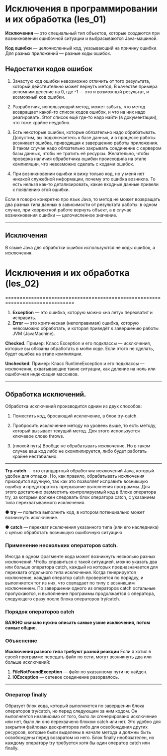 # Исключения в программировании и их обработка (les_01)

**Исключения** — это специальный тип объектов, которые создаются при
возникновении ошибочной ситуации и выбрасываются Java-машиной.

**Код ошибки** — целочисленный код, указывающий на причину ошибки. Для
разных приложений — разные коды ошибок.

## Недостатки кодов ошибок

1. Зачастую код ошибки невозможно отличить от того результата,
который действительно может вернуть метод.
В качестве примера вспомним деление на 0, где -1 — это и возможный
результат, и возможный код ошибки.

2. Разработчик, использующий метод, может забыть, что метод
возвращает какой-то список кодов ошибок, и что на них надо
реагировать.
Этот список ещё где-то надо найти (в документации), что тоже крайне
неудобно.

3. Есть некоторые ошибки, которые обязательно надо обрабатывать.
Допустим, вы подключаетесь к базе данных, и в процессе работы
возникает ошибка, приводящая к завершению работы приложения. В
таком случае надо обязательно закрывать соединение с сервером
базы данных, чтобы не тратить её ресурсы. Желательно, чтобы
проверка наличия обработчика ошибки происходила на этапе
компиляции, что невозможно сделать с кодами ошибок.

4. При возникновении ошибки я вижу только код, но у меня нет
никакой служебной информации, почему это ошибка возникла. То
есть нельзя как-то детализировать, какие входные данные привели к
появлению этой ошибки.

Если я говорю конкретно про язык Java, то метод не может возвращать
два разных типа данных в зависимости от результата работы: в одном
случае, при корректной работе вернуть объект, а в случае возникновения
ошибки — целочисленное значение.

--------------------------------------------------------------------------------
## Исключения

В языке Java для обработки ошибок используются не коды ошибок, а
исключения.

# Исключения и их обработка (les_02)
==============================================================================

1. **Exception** — это ошибка, которую можно «на лету» перехватит и
исправить.
2. **Error** — это критическая (непоправимая) ошибка, которую невозможно
обработать, и которая приведёт к завершению работы JVM (JavaMachine).

**Checked**. 
Пример: Класс Exception и его подклассы — исключения, которые вы обязаны обработать в
моём коде. Если этого не сделать, будет ошибка на этапе компиляции.

**Unchecked**. 
Пример: Класс RuntimeException и его подклассы — исключения, охватывающие такие
ситуации, как деление на ноль или ошибочная индексация массивов.

-------------------------------------------------------------------------------
## Обработка исключений.

Обработка исключений производится одним из двух способов:

1. Поместить код, бросающий исключение, в блок try-catch.

2. Пробросить исключение методу на уровень выше, то есть методу, который вызывает текущий метод. 
Для этого используется ключевое слово throws.

3. [плохой путь] Вообще не обрабатывать исключение. 
Но в таком случае ваш код либо не скомпилируется, либо будет работать крайне нестабильно.

--------------------------------------------------------------------------------------
**Try-catch** — это стандартный обработчик исключений Java, который удобен для отладки. 
Но, как правило, обрабатывать исключения приходится вручную, так как это позволяет исправить 
возникшую ошибку и предотвратить прерывание выполнения программы. 
Для этого достаточно разместить контролируемый код в блоке оператора try, за которым 
должен следовать блок оператора catch, с указанием типа перехватываемого исключения.

● **try** — попытка выполнить код, в котором потенциально может возникнуть исключение.

● **catch** — перехват исключения указанного типа (или его наследника) с целью обработать
возникшую ошибочную ситуацию

### Применение нескольких операторов catch. 
Иногда в одном фрагменте кода может возникнуть несколько разных исключений. 
Чтобы справиться с такой ситуацией, можно указать два или больше оператора catch, 
каждый из которых предназначается для перехвата отдельного типа исключения. 
Когда генерируется исключение, каждый оператор catch проверяется по порядку,
и выполняется тот из них, что совпадает по типу с возникшим исключением.
По завершении одного из операторов catch остальные пропускаются, и выполнение программы 
продолжается с оператора, следующего сразу после блока операторов try/catch.

### Порядок операторов catch
**ВАЖНО сначало нужно описать самые узкие исключения, потом самые общие.**

### Объяснение
**Исключения разного типа требуют разной реакции**
Если я хотил в своей программе передать файл по сети, могут возникнуть
два или больше исключений:
1. **FileNotFoundException** — файл по указанному пути не найден.
2. **IOException** — сетевое соединение разорвалось.

---------------------------------------------------------------------------------------
### Оператор finally
Образует блок кода, который выполняется по завершении блока операторов try/catch, 
но перед следующим за ним кодом. Он выполняется независимо от того, было ли сгенерировано 
исключение или нет, было ли оно перехвачено блоком catch или нет. 
Это удобно для закрытия файловых дескрипторов либо для освобождения других ресурсов, которые
были выделены в начале метода и должны быть освобождены перед возвратом из него. 
Блок finally необязателен, но каждому оператору try требуется хотя бы один оператор catch или finally.




